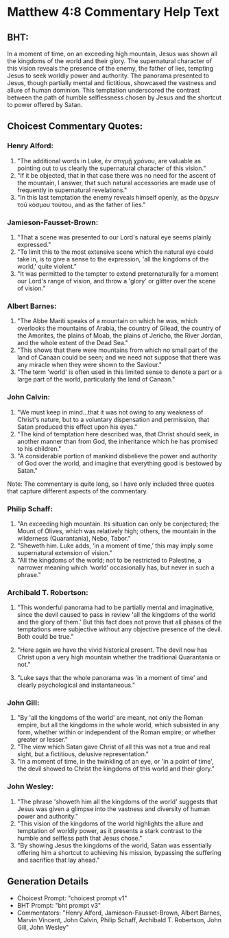 # Matthew 4:8 Commentary Help Text

## BHT:
In a moment of time, on an exceeding high mountain, Jesus was shown all the kingdoms of the world and their glory. The supernatural character of this vision reveals the presence of the enemy, the father of lies, tempting Jesus to seek worldly power and authority. The panorama presented to Jesus, though partially mental and fictitious, showcased the vastness and allure of human dominion. This temptation underscored the contrast between the path of humble selflessness chosen by Jesus and the shortcut to power offered by Satan.

## Choicest Commentary Quotes:
### Henry Alford:
1. "The additional words in Luke, ἐν στιγμῇ χρόνου, are valuable as pointing out to us clearly the supernatural character of this vision."
2. "If it be objected, that in that case there was no need for the ascent of the mountain, I answer, that such natural accessories are made use of frequently in supernatural revelations."
3. "In this last temptation the enemy reveals himself openly, as the ἄρχων τοῦ κόσμου τούτου, and as the father of lies."

### Jamieson-Fausset-Brown:
1. "That a scene was presented to our Lord's natural eye seems plainly expressed."
2. "To limit this to the most extensive scene which the natural eye could take in, is to give a sense to the expression, 'all the kingdoms of the world,' quite violent."
3. "It was permitted to the tempter to extend preternaturally for a moment our Lord's range of vision, and throw a 'glory' or glitter over the scene of vision."

### Albert Barnes:
1. "The Abbe Mariti speaks of a mountain on which he was, which overlooks the mountains of Arabia, the country of Gilead, the country of the Amorites, the plains of Moab, the plains of Jericho, the River Jordan, and the whole extent of the Dead Sea." 
2. "This shows that there were mountains from which no small part of the land of Canaan could be seen; and we need not suppose that there was any miracle when they were shown to the Saviour." 
3. "The term 'world' is often used in this limited sense to denote a part or a large part of the world, particularly the land of Canaan."

### John Calvin:
1. "We must keep in mind...that it was not owing to any weakness of Christ's nature, but to a voluntary dispensation and permission, that Satan produced this effect upon his eyes."
2. "The kind of temptation here described was, that Christ should seek, in another manner than from God, the inheritance which he has promised to his children."
3. "A considerable portion of mankind disbelieve the power and authority of God over the world, and imagine that everything good is bestowed by Satan."

Note: The commentary is quite long, so I have only included three quotes that capture different aspects of the commentary.

### Philip Schaff:
1. "An exceeding high mountain. Its situation can only be conjectured; the Mount of Olives, which was relatively high; others, the mountain in the wilderness (Quarantania), Nebo, Tabor."
2. "Sheweth him. Luke adds, ‘in a moment of time,’ this may imply some supernatural extension of vision."
3. "All the kingdoms of the world; not to be restricted to Palestine, a narrower meaning which ‘world’ occasionally has, but never in such a phrase."

### Archibald T. Robertson:
1. "This wonderful panorama had to be partially mental and imaginative, since the devil caused to pass in review 'all the kingdoms of the world and the glory of them.' But this fact does not prove that all phases of the temptations were subjective without any objective presence of the devil. Both could be true."

2. "Here again we have the vivid historical present. The devil now has Christ upon a very high mountain whether the traditional Quarantania or not."

3. "Luke says that the whole panorama was 'in a moment of time' and clearly psychological and instantaneous."

### John Gill:
1. "By 'all the kingdoms of the world' are meant, not only the Roman empire, but all the kingdoms in the whole world, which subsisted in any form, whether within or independent of the Roman empire; or whether greater or lesser."
2. "The view which Satan gave Christ of all this was not a true and real sight, but a fictitious, delusive representation."
3. "In a moment of time, in the twinkling of an eye, or 'in a point of time', the devil showed to Christ the kingdoms of this world and their glory."

### John Wesley:
1. "The phrase 'showeth him all the kingdoms of the world' suggests that Jesus was given a glimpse into the vastness and diversity of human power and authority."
2. "This vision of the kingdoms of the world highlights the allure and temptation of worldly power, as it presents a stark contrast to the humble and selfless path that Jesus chose."
3. "By showing Jesus the kingdoms of the world, Satan was essentially offering him a shortcut to achieving his mission, bypassing the suffering and sacrifice that lay ahead."


## Generation Details
- Choicest Prompt: "choicest prompt v1"
- BHT Prompt: "bht prompt v3"
- Commentators: "Henry Alford, Jamieson-Fausset-Brown, Albert Barnes, Marvin Vincent, John Calvin, Philip Schaff, Archibald T. Robertson, John Gill, John Wesley"
